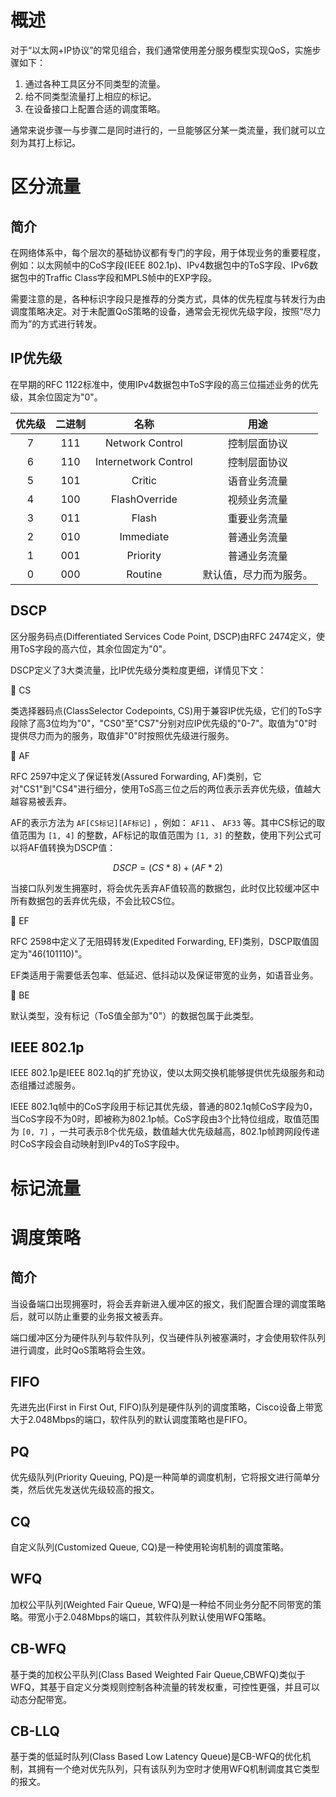# 概述
对于“以太网+IP协议”的常见组合，我们通常使用差分服务模型实现QoS，实施步骤如下：

1. 通过各种工具区分不同类型的流量。
2. 给不同类型流量打上相应的标记。
3. 在设备接口上配置合适的调度策略。

通常来说步骤一与步骤二是同时进行的，一旦能够区分某一类流量，我们就可以立刻为其打上标记。

# 区分流量
## 简介
在网络体系中，每个层次的基础协议都有专门的字段，用于体现业务的重要程度，例如：以太网帧中的CoS字段(IEEE 802.1p)、IPv4数据包中的ToS字段、IPv6数据包中的Traffic Class字段和MPLS帧中的EXP字段。

需要注意的是，各种标识字段只是推荐的分类方式，具体的优先程度与转发行为由调度策略决定。对于未配置QoS策略的设备，通常会无视优先级字段，按照“尽力而为”的方式进行转发。

## IP优先级
在早期的RFC 1122标准中，使用IPv4数据包中ToS字段的高三位描述业务的优先级，其余位固定为"0"。

<div align="center">

| 优先级 | 二进制 |         名称         |          用途          |
| :----: | :----: | :------------------: | :--------------------: |
|   7    |  111   |   Network Control    |      控制层面协议      |
|   6    |  110   | Internetwork Control |      控制层面协议      |
|   5    |  101   |        Critic        |      语音业务流量      |
|   4    |  100   |    FlashOverride     |      视频业务流量      |
|   3    |  011   |        Flash         |      重要业务流量      |
|   2    |  010   |      Immediate       |      普通业务流量      |
|   1    |  001   |       Priority       |      普通业务流量      |
|   0    |  000   |       Routine        | 默认值，尽力而为服务。 |

</div>

## DSCP
区分服务码点(Differentiated Services Code Point, DSCP)由RFC 2474定义，使用ToS字段的高六位，其余位固定为"0"。

DSCP定义了3大类流量，比IP优先级分类粒度更细，详情见下文：

🔷 CS

类选择器码点(ClassSelector Codepoints, CS)用于兼容IP优先级，它们的ToS字段除了高3位均为"0"，"CS0"至"CS7"分别对应IP优先级的"0-7"。取值为"0"时提供尽力而为的服务，取值非"0"时按照优先级进行服务。

🔷 AF

RFC 2597中定义了保证转发(Assured Forwarding, AF)类别，它对"CS1"到"CS4"进行细分，使用ToS高三位之后的两位表示丢弃优先级，值越大越容易被丢弃。

AF的表示方法为 `AF[CS标记][AF标记]` ，例如： `AF11` 、 `AF33` 等。其中CS标记的取值范围为 `[1, 4]` 的整数，AF标记的取值范围为 `[1, 3]` 的整数，使用下列公式可以将AF值转换为DSCP值：

$$
DSCP=(CS*8)+(AF*2)
$$

当接口队列发生拥塞时，将会优先丢弃AF值较高的数据包，此时仅比较缓冲区中所有数据包的丢弃优先级，不会比较CS位。

🔷 EF

RFC 2598中定义了无阻碍转发(Expedited Forwarding, EF)类别，DSCP取值固定为"46(101110)"。

EF类适用于需要低丢包率、低延迟、低抖动以及保证带宽的业务，如语音业务。

🔷 BE

默认类型，没有标记（ToS值全部为"0"）的数据包属于此类型。

## IEEE 802.1p
IEEE 802.1p是IEEE 802.1q的扩充协议，使以太网交换机能够提供优先级服务和动态组播过滤服务。

IEEE 802.1q帧中的CoS字段用于标记其优先级，普通的802.1q帧CoS字段为0，当CoS字段不为0时，即被称为802.1p帧。CoS字段由3个比特位组成，取值范围为 `[0, 7]` ，一共可表示8个优先级，数值越大优先级越高，802.1p帧跨网段传递时CoS字段会自动映射到IPv4的ToS字段中。

# 标记流量
<!-- 我们可以使用模块化QoS命令行(Modular QoS Command-Line,MQC)对流量进行分类与标记。一般操作步骤是：首先使用ACL匹配流量，然后使用Class Map嵌套ACL，最后使用Policy Map嵌套Class Map设置优先级。有时需要匹配特殊的流量，此时可以直接使用Class Map中的Match语句。通常在距离流量产生节点最近的接口入方向实施分类。
配置方法
1.使用ACL等工具匹配流量。
2.编写Class Map嵌套ACL或匹配流量。
Cisco(config)#class-map {match-any|match-all} [Class Map名称]
"match-any"和"match-all"参数指定了该Class Map拥有多条Match语句时的策略，"match-any"表示任意一条子句命中就算匹配成功，"match-all"表示所有子句都命中才算匹配成功，默认携带"match-all"参数。
Cisco(config-cmap)#match access-group name [ACL名称]
3.编写Policy Map调用Class Map并设置分类字段。
Cisco(config)#policy-map [Policy Map名称]
Cisco(config-pmap)#class [Class Map名称]
Cisco(config-pmap-c)#set ip [precedence|dscp] [数值]
4.在接口上调用Policy Map。
Cisco(config-if)#service-policy [input|output] [Policy Map]
5.验证相关配置。
Cisco#show policy-map {interface [接口ID]} -->

# 调度策略
## 简介
当设备端口出现拥塞时，将会丢弃新进入缓冲区的报文，我们配置合理的调度策略后，就可以防止重要的业务报文被丢弃。

端口缓冲区分为硬件队列与软件队列，仅当硬件队列被塞满时，才会使用软件队列进行调度，此时QoS策略将会生效。

## FIFO
先进先出(First in First Out, FIFO)队列是硬件队列的调度策略，Cisco设备上带宽大于2.048Mbps的端口，软件队列的默认调度策略也是FIFO。

<!-- 🔷 分类方法

只有一个队列，不进行分类。

🔷 调度策略

先进先出，按报文到达顺序发送。

🔷 拥塞控制

尾部丢弃，缓冲区满时丢弃最新进入的报文。

🔷 策略特点

使用FIFO策略的端口发生拥塞后，将丢弃最新进入的报文。TCP会话可以感知到丢包，源端会降低发送速率；UDP会话是无连接的，源端不会降低发送速率，这导致UDP会话将端口带宽占满，使TCP会话很难维持。

🔷 部署方法
1.将接口调度策略设为FIFO。
Cisco(config-if)#no fair-queue
FIFO软件队列的输出缓存默认只能容纳40个数据包，使用以下命令可进行调整：
Cisco(config-if)#hold-queue [数据包数量] {in|out} -->

## PQ
优先级队列(Priority Queuing, PQ)是一种简单的调度机制，它将报文进行简单分类，然后优先发送优先级较高的报文。
<!-- 
    • 分类方法
拥有高、中、普通、低优先级四个子队列，没有标记的流量默认进入普通队列。
    • 调度策略
先发送较高优先级队列中的报文，全部发送完后才发送较低优先级的队列，当有新的报文进入较高优先级队列时，立即将其发送，再重新向较低优先级队列检索。
    • 拥塞控制
尾部丢弃，每个子队列的缓冲区满时丢弃最新进入的报文。
    • 策略特点
队列中持续有较高优先级的报文时，会使较低优先级的报文始终得不到发送机会。
    • 部署方法
1.编写优先级列表匹配流量。
Cisco(config)#priority-list [序号] protocol [协议] [队列] [TCP|UDP|List [ACL编号]]
其它流量可使用priority-list [序号] default定义。
2.在接口上调用优先级列表。
Cisco(config-if)#priority-group [序号]
3.调整队列缓冲区。（可选配置）
Cisco(config)#priority-list [序号] queue-limit [各队列缓冲区大小/报文数量]
此配置方式基于传统命令行，新版本IOS已不再使用。 -->

## CQ
自定义队列(Customized Queue, CQ)是一种使用轮询机制的调度策略。

<!-- 
    • 分类方法
拥有0-16共17个子队列，子队列0优先级最高，设备自身产生的控制协议报文将会放入该队列，其它队列中的流量分配可以手动设置，默认进入队列1。

调度策略
优先发送队列0中的报文，然后采用轮询的方式发送其它队列中的报文，若队列为空，则跳过该队列继续轮询。默认1-16号队列均为轮询方式，可以指定轮询起始队列，修改后编号在起始队列以下的队列都会成为优先级队列。
    • 拥塞控制
尾部丢弃，每个子队列的缓冲区满时丢弃最新进入的报文。
    • 队列特点
CQ中每个子队列可以单独设置每次发送的报文字节数，若本次发送的报文长度未达到该阈值，但加上后一个报文又超过了该阈值，则会将后一个报文也发送出去再执行轮询，这种方式在某些情况下带宽分配不均匀，会导致较大的时延和抖动。
    • 部署方法
1.编写队列列表匹配流量。
Cisco(config)#queue-list [序号] protocol [协议] [队列序号] [TCP|UDP|List [ACL编号]]
其它流量可使用priority-list [序号] default定义。
2.在接口上调用自定义队列。
Cisco(config-if)#custom-queue-list [序号]
3.修改轮询起始队列。（可选配置）
Cisco(config)#queue-list [序号] lowest-custom [轮询起始队列序号]
4.修改子队列每轮发送的字节数。（可选配置）
Cisco(config)#queue-list [序号] queue [队列序号] byte-count [字节]
5.修改子队列的缓冲区大小。（可选配置）
Cisco(config)#queue-list [序号] queue [队列序号] limit [缓冲区大小/报文数量]
此配置方式基于传统命令行，新版本IOS已不再使用。 -->

## WFQ
加权公平队列(Weighted Fair Queue, WFQ)是一种给不同业务分配不同带宽的策略。带宽小于2.048Mbps的端口，其软件队列默认使用WFQ策略。

<!-- 
    • 分类方法
在IP网络中，设备基于六元组（源/目的IP地址、源/目的端口、上层协议、优先级字段）确定相同的数据流，根据数据流进行分类，无法人工干预。
    • 调度策略
WFQ的调度策略与完成时间(Finish Time,FT)和队列权重(Weight)有关。
完成时间是指报文传输完毕所需的时间，计算公式为：


若某个数据流的第一个报文在参考时间0时刻到达(Time=0)，其FT值等于报文大小，后续报文FT值等于第一个报文的FT值与自身大小之和。
以下图为例，有两股流量共五个报文分组抵达设备，流量A的分组1在0时刻抵达，其FT值为500+0=500；分组2在75时刻抵达，其FT值为A1的FT值与自身长度之和：500+200=700；依次类推，A3、B1、B2的FT值分别为：850、950、1650。
设备根据完成时间对报文进行排序，优先转发具有最小完成时间的报文，这样可以留出资源处理完成时间更大的其它报文。下图中FT值排序后的结果为：A1<A2<A3<B1<B2，设备将会按此顺序转发报文。

图 14-1 FT值计算示例
思科设备中队列的权重受到IP优先级的影响，使用"Weight=32384/(IP优先级+1)"进行计算，IP优先级越大，转发优先级SN越高。

    • 拥塞控制
WFQ由HQO(Hold-Queue Out)和CDT(Congestive Discard Threshold)参数控制报文的丢弃。此外，当数据流的数量超过预设队列数量后，新进入的数据流都将被丢弃。
HQO描述了所有队列报文总数上限，超过该限制后，若新到达的报文属于最长队列，则被丢弃；若新到达的报文不属于最长队列，则丢弃最长队列尾部的一个报文，并将新到达的报文加入其所属队列。
CDT描述了预丢弃阈值，当所有队列报文总数到达CDT值时，计算新到达报文的完成时间，若该报文FT值大于已缓存报文的最大FT值，则将其丢弃；若该报文FT值小于已缓存报文的最大FT值，则加入其所属队列。FT值最大的报文往往也是最长队列的最后一个报文。
    • 队列特点
由于WFQ过于公平，当数据流过多时，带宽分配十分平均，会导致时延敏感型应用带宽不足，造成较大的时延与抖动。
    • 部署方法
1.将接口调度策略设为WFQ。
Cisco(config-if)#fair-queue
2.调整CDT值和队列数量。（可选配置）
Cisco(config-if)#fair-queue [CDT值] [队列数量]
3.调整HQO值。（可选配置）
Cisco(config-if)#hold-queue [HQO值] out
-->

## CB-WFQ
基于类的加权公平队列(Class Based Weighted Fair Queue,CBWFQ)类似于WFQ，其基于自定义分类规则控制各种流量的转发权重，可控性更强，并且可以动态分配带宽。

<!-- 
    • 分类方法
最多拥有64个子队列，根据预定义的规则分配报文，每队列默认容量64个报文。
    • 调度策略
厂商未公布相关信息。
    • 拥塞控制
尾部丢弃，每个子队列的缓冲区满时丢弃最新进入的报文。可与WRED技术联动，联动后根据WRED丢弃不重要的报文。
    • 队列特点
CB-WFQ策略基于自定义分类进行WFQ调度，可以保证各种业务的最小带宽，但有时并不会最先调度时延敏感型应用的报文，不能完全保证时延和抖动。
    • 部署方法
一个节点可以同时执行标记与调度策略，若两个操作都执行，只能应用在出站方向。
1.编写ACL匹配流量。（可选配置）
2.编写Class Map嵌套ACL或匹配流量。
Cisco(config)#class-map {match-any|match-all} [Class Map名称]
"match-any"和"match-all"参数指定了该Class Map拥有多条Match语句时的策略，"match-any"表示任意一条子句命中就算匹配成功，"match-all"表示所有子句都命中才算匹配成功，默认携带"match-all"参数。
Cisco(config-cmap)#match access-group name [ACL名称]
3.编写Policy Map给每一类流量设置需保证的带宽。
Cisco(config)#policy-map [Policy Map 名称]
Cisco(config-pmap)#class [Class Map 名称]
Cisco(config-pmap-c)#bandwidth [带宽|percent [带宽百分比]|remaining percent [剩余带宽百分比]]
系统预置了class-default类用于匹配其它未申明流量，可以将这些流量的调度方式设为普通WFQ。
Cisco(config-pmap)#class class-default
Cisco(config-pmap-c)#fair-queue {子队列深度}
4.将策略应用到端口。
Cisco(config-if)#service-policy output [Policy Map名称]
5.查看策略信息。
Cisco#show policy-map interface [端口ID]
-->

## CB-LLQ
基于类的低延时队列(Class Based Low Latency Queue)是CB-WFQ的优化机制，其拥有一个绝对优先队列，只有该队列为空时才使用WFQ机制调度其它类型的报文。

<!-- 
    • 分类方法
最多拥有64个子队列和一个绝对优先队列。
    • 调度策略
使用CB-WFQ策略调度普通队列里的报文，一旦有报文进入绝对优先队列，就先发送这些报文，再处理普通报文。但是绝对优先队列也有带宽上限，超出阈值则丢弃后续报文，防止其将端口带宽占满。
    • 拥塞控制
尾部丢弃，普通队列可与WRED技术联动，联动后根据WRED丢弃不重要的报文。
    • 队列特点
CB-LLQ策略即保证了重要业务的带宽，又保证了时延敏感型应用的时延与抖动，但绝对优先队列的流量不能过大，一般分配给语音业务使用。
    • 部署方法
只需在CB-WFQ的基础上增加一个类型，将其设为绝对优先队列即可。
Cisco(config)#policy-map [Policy Map名称]
Cisco(config-pmap)#class [Class Map 名称]
Cisco(config-pmap-c)#priority percent [带宽百分比]
如果时延敏感型应用使用的是RTP协议，我们也可以直接将该协议设为优先转发。
Cisco(config-if)#ip rtp priority [目标端口] [源端口] [预留带宽] -->


<!-- TODO
我们可以更改端口硬件队列缓冲区的大小，一般不建议修改：
Cisco(config-if)#tx-ring-limit [数据包数量]
-->
